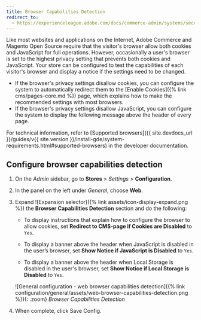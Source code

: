 ```yaml
---
title: Browser Capabilities Detection
redirect_to:
  - https://experienceleague.adobe.com/docs/commerce-admin/systems/security/security-browser-capabilities-detection.html
---
```


Like most websites and applications on the Internet, Adobe Commerce and Magento Open Source require that the visitor's browser allow both cookies and JavaScript for full operations. However, occasionally a user's browser is set to the highest privacy setting that prevents both cookies and JavaScript. Your store can be configured to test the capabilities of each visitor's browser and display a notice if the settings need to be changed.

- If the browser's privacy settings disallow cookies, you can configure the system to automatically redirect them to the [Enable Cookies]({% link cms/pages-core.md %}) page, which explains how to make the recommended settings with most browsers.
- If the browser's privacy settings disallow JavaScript, you can configure the system to display the following message above the header of every page.

For technical information, refer to [Supported browsers]({{ site.devdocs_url }}/guides/v{{ site.version }}/install-gde/system-requirements.html#supported-browsers) in the developer documentation.

## Configure browser capabilities detection

1. On the _Admin_ sidebar, go to **Stores** > _Settings_ > **Configuration**.

1. In the panel on the left under _General_, choose **Web**.

1. Expand ![Expansion selector]({% link assets/icon-display-expand.png %}) the **Browser Capabilities Detection** section and do the following:

   - To display instructions that explain how to configure the browser to allow cookies, set **Redirect to CMS-page if Cookies are Disabled** to `Yes`.

   - To display a banner above the header when JavaScript is disabled in the user’s browser, set **Show Notice if JavaScript is Disabled** to `Yes`.

   - To display a banner above the header when Local Storage is disabled in the user's browser, set **Show Notice if Local Storage is Disabled** to `Yes`.

    ![General configuration - web browser capabilities detection]({% link configuration/general/assets/web-browser-capabilities-detection.png %}){: .zoom}
    _Browser Capabilities Detection_

1. When complete, click <span class="btn">Save Config</span>.

